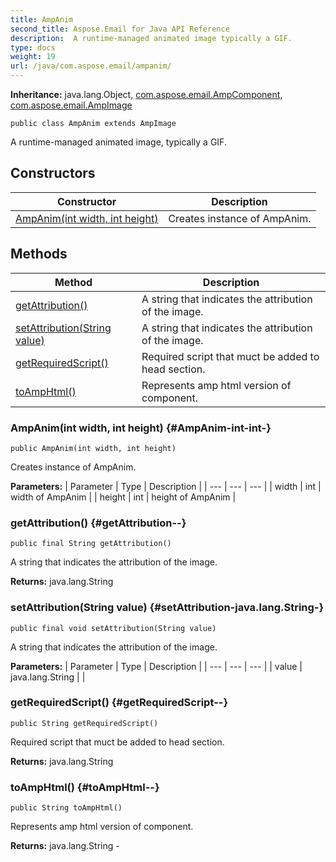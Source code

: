 ```yaml
---
title: AmpAnim
second_title: Aspose.Email for Java API Reference
description:  A runtime-managed animated image typically a GIF.
type: docs
weight: 19
url: /java/com.aspose.email/ampanim/
---
```

**Inheritance:**
java.lang.Object, [com.aspose.email.AmpComponent](../../com.aspose.email/ampcomponent), [com.aspose.email.AmpImage](../../com.aspose.email/ampimage)
```
public class AmpAnim extends AmpImage
```

A runtime-managed animated image, typically a GIF.
## Constructors

| Constructor | Description |
| --- | --- |
| [AmpAnim(int width, int height)](#AmpAnim-int-int-) | Creates instance of AmpAnim. |
## Methods

| Method | Description |
| --- | --- |
| [getAttribution()](#getAttribution--) | A string that indicates the attribution of the image. |
| [setAttribution(String value)](#setAttribution-java.lang.String-) | A string that indicates the attribution of the image. |
| [getRequiredScript()](#getRequiredScript--) | Required script that muct be added to head section. |
| [toAmpHtml()](#toAmpHtml--) | Represents amp html version of component. |
### AmpAnim(int width, int height) {#AmpAnim-int-int-}
```
public AmpAnim(int width, int height)
```


Creates instance of AmpAnim.

**Parameters:**
| Parameter | Type | Description |
| --- | --- | --- |
| width | int | width of AmpAnim |
| height | int | height of AmpAnim |

### getAttribution() {#getAttribution--}
```
public final String getAttribution()
```


A string that indicates the attribution of the image.

**Returns:**
java.lang.String
### setAttribution(String value) {#setAttribution-java.lang.String-}
```
public final void setAttribution(String value)
```


A string that indicates the attribution of the image.

**Parameters:**
| Parameter | Type | Description |
| --- | --- | --- |
| value | java.lang.String |  |

### getRequiredScript() {#getRequiredScript--}
```
public String getRequiredScript()
```


Required script that muct be added to head section.

**Returns:**
java.lang.String
### toAmpHtml() {#toAmpHtml--}
```
public String toAmpHtml()
```


Represents amp html version of component.

**Returns:**
java.lang.String - 

